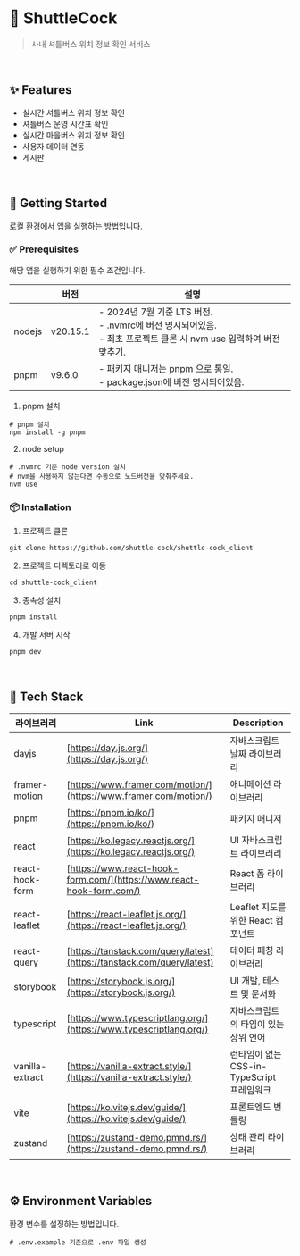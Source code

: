 # 🚌 ShuttleCock

> 사내 셔틀버스 위치 정보 확인 서비스

<br />

## ✨ Features

- 실시간 셔틀버스 위치 정보 확인
- 셔틀버스 운영 시간표 확인
- 실시간 마을버스 위치 정보 확인
- 사용자 데이터 연동
- 게시판

<br />

## 🚀 Getting Started

로컬 환경에서 앱을 실행하는 방법입니다.

### ✅ Prerequisites

해당 앱을 실행하기 위한 필수 조건입니다.

|        | 버전     | 설명                                                                                                                      |
| ------ | -------- | ------------------------------------------------------------------------------------------------------------------------- |
| nodejs | v20.15.1 | - 2024년 7월 기준 LTS 버전.<br />- .nvmrc에 버전 명시되어있음.<br />- 최초 프로젝트 클론 시 nvm use 입력하여 버전 맞추기. |
| pnpm   | v9.6.0   | - 패키지 매니저는 pnpm 으로 통일.<br />- package.json에 버전 명시되어있음.                                                |

1. pnpm 설치

```shell
# pnpm 설치
npm install -g pnpm
```

2. node setup

```shell
# .nvmrc 기준 node version 설치
# nvm을 사용하지 않는다면 수동으로 노드버전을 맞춰주세요.
nvm use
```

### 📦 Installation

1. 프로젝트 클론

```shell
git clone https://github.com/shuttle-cock/shuttle-cock_client
```

2. 프로젝트 디렉토리로 이동

```shell
cd shuttle-cock_client
```

3. 종속성 설치

```shell
pnpm install
```

4. 개발 서버 시작

```
pnpm dev
```

<br />

## 🔧 Tech Stack

| 라이브러리      | Link                                                                   | Description                                |
| --------------- | ---------------------------------------------------------------------- | ------------------------------------------ |
| dayjs           | [https://day.js.org/](https://day.js.org/)                             | 자바스크립트 날짜 라이브러리               |
| framer-motion   | [https://www.framer.com/motion/](https://www.framer.com/motion/)       | 애니메이션 라이브러리                      |
| pnpm            | [https://pnpm.io/ko/](https://pnpm.io/ko/)                             | 패키지 매니저                              |
| react           | [https://ko.legacy.reactjs.org/](https://ko.legacy.reactjs.org/)       | UI 자바스크립트 라이브러리                 |
| react-hook-form | [https://www.react-hook-form.com/](https://www.react-hook-form.com/)   | React 폼 라이브러리                        |
| react-leaflet   | [https://react-leaflet.js.org/](https://react-leaflet.js.org/)         | Leaflet 지도를 위한 React 컴포넌트         |
| react-query     | [https://tanstack.com/query/latest](https://tanstack.com/query/latest) | 데이터 페칭 라이브러리                     |
| storybook       | [https://storybook.js.org/](https://storybook.js.org/)                 | UI 개발, 테스트 및 문서화                  |
| typescript      | [https://www.typescriptlang.org/](https://www.typescriptlang.org/)     | 자바스크립트의 타입이 있는 상위 언어       |
| vanilla-extract | [https://vanilla-extract.style/](https://vanilla-extract.style/)       | 런타임이 없는 CSS-in-TypeScript 프레임워크 |
| vite            | [https://ko.vitejs.dev/guide/](https://ko.vitejs.dev/guide/)           | 프론트엔드 번들링                          |
| zustand         | [https://zustand-demo.pmnd.rs/](https://zustand-demo.pmnd.rs/)         | 상태 관리 라이브러리                       |

<br />

## ⚙️ Environment Variables

환경 변수를 설정하는 방법입니다.

```shell
# .env.example 기준으로 .env 파일 생성
```
